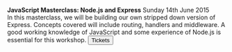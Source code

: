 **JavaScript Masterclass: Node.js and Express**	
Sunday 14th June 2015	
In this masterclass, we will be building our own stripped down version of Express. Concepts covered will include routing, handlers and middleware. A good working knowledge of JavaScript and some experience of Node.js is essential for this workshop.
<a href="https://ti.to/founders-coders/javascript-node-js-and-express" target="_blank" class="no-dec"><button class="button-one tickets">Tickets</button></a>